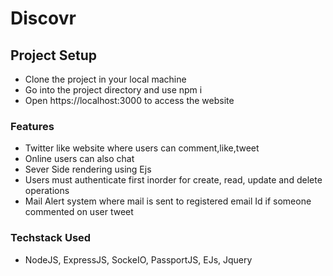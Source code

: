 # Discovr
## Project Setup
- Clone the project in your local machine 
- Go into the project directory and use npm i
- Open https://localhost:3000 to access the website

### Features 
- Twitter like website where users can comment,like,tweet
- Online users can also chat
- Sever Side rendering using Ejs
- Users must authenticate first inorder for create, read, update and delete operations
- Mail Alert system where mail is sent to registered email Id if someone commented on user tweet

### Techstack Used
- NodeJS, ExpressJS, SockeIO, PassportJS, EJs, Jquery
